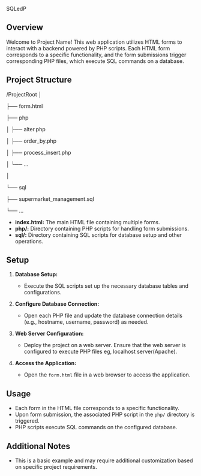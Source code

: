 SQLedP
## Overview  

Welcome to Project Name! This web application utilizes HTML forms to interact with a backend powered by PHP scripts. 
Each HTML form corresponds to a specific functionality, and the form submissions trigger corresponding PHP files, which execute SQL commands on a database.

## Project Structure 
/ProjectRoot
│ 

├── form.html 
 
├── php

│ ├── alter.php

│ ├── order_by.php

│ ├── process_insert.php

│ └── ...

│

└── sql

├── supermarket_management.sql

└── ...



- **index.html:** The main HTML file containing multiple forms.
- **php/:** Directory containing PHP scripts for handling form submissions.
- **sql/:** Directory containing SQL scripts for database setup and other operations.

## Setup

1. **Database Setup:**
   - Execute the SQL scripts  set up the necessary database tables and configurations.

2. **Configure Database Connection:**
   - Open each PHP file and update the database connection details (e.g., hostname, username, password) as needed.

3. **Web Server Configuration:**
   - Deploy the project on a web server. Ensure that the web server is configured to execute PHP files eg, localhost server(Apache).

4. **Access the Application:**
   - Open the `form.html` file in a web browser to access the application.

## Usage

- Each form in the HTML file corresponds to a specific functionality.
- Upon form submission, the associated PHP script in the `php/` directory is triggered.
- PHP scripts execute SQL commands on the configured database.

## Additional Notes

- This is a basic example and may require additional customization based on specific project requirements.


